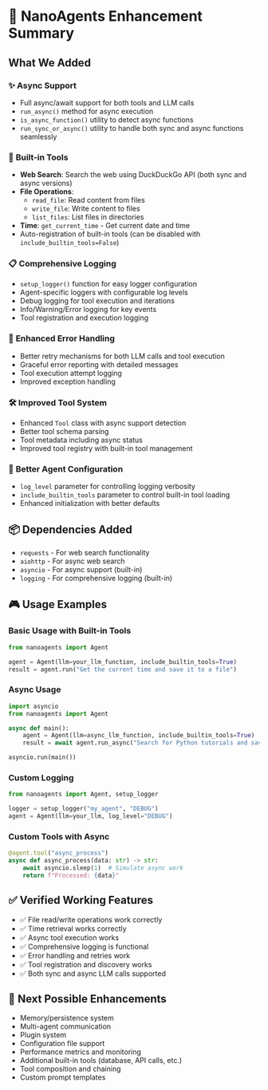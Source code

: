 # 🚀 NanoAgents Enhancement Summary

## What We Added

### ✨ **Async Support**
- Full async/await support for both tools and LLM calls
- `run_async()` method for async execution
- `is_async_function()` utility to detect async functions
- `run_sync_or_async()` utility to handle both sync and async functions seamlessly

### 🔧 **Built-in Tools**
- **Web Search**: Search the web using DuckDuckGo API (both sync and async versions)
- **File Operations**: 
  - `read_file`: Read content from files
  - `write_file`: Write content to files
  - `list_files`: List files in directories
- **Time**: `get_current_time` - Get current date and time
- Auto-registration of built-in tools (can be disabled with `include_builtin_tools=False`)

### 📋 **Comprehensive Logging**
- `setup_logger()` function for easy logger configuration
- Agent-specific loggers with configurable log levels
- Debug logging for tool execution and iterations
- Info/Warning/Error logging for key events
- Tool registration and execution logging

### 🔄 **Enhanced Error Handling**
- Better retry mechanisms for both LLM calls and tool execution
- Graceful error reporting with detailed messages
- Tool execution attempt logging
- Improved exception handling

### 🛠️ **Improved Tool System**
- Enhanced `Tool` class with async support detection
- Better tool schema parsing
- Tool metadata including async status
- Improved tool registry with built-in tool management

### 🎯 **Better Agent Configuration**
- `log_level` parameter for controlling logging verbosity
- `include_builtin_tools` parameter to control built-in tool loading
- Enhanced initialization with better defaults

## 📦 **Dependencies Added**
- `requests` - For web search functionality
- `aiohttp` - For async web search
- `asyncio` - For async support (built-in)
- `logging` - For comprehensive logging (built-in)

## 🎮 **Usage Examples**

### Basic Usage with Built-in Tools
```python
from nanoagents import Agent

agent = Agent(llm=your_llm_function, include_builtin_tools=True)
result = agent.run("Get the current time and save it to a file")
```

### Async Usage
```python
import asyncio
from nanoagents import Agent

async def main():
    agent = Agent(llm=async_llm_function, include_builtin_tools=True)
    result = await agent.run_async("Search for Python tutorials and save results")

asyncio.run(main())
```

### Custom Logging
```python
from nanoagents import Agent, setup_logger

logger = setup_logger("my_agent", "DEBUG")
agent = Agent(llm=your_llm, log_level="DEBUG")
```

### Custom Tools with Async
```python
@agent.tool("async_process")
async def async_process(data: str) -> str:
    await asyncio.sleep(1)  # Simulate async work
    return f"Processed: {data}"
```

## ✅ **Verified Working Features**
- ✅ File read/write operations work correctly
- ✅ Time retrieval works correctly  
- ✅ Async tool execution works
- ✅ Comprehensive logging is functional
- ✅ Error handling and retries work
- ✅ Tool registration and discovery works
- ✅ Both sync and async LLM calls supported

## 🚀 **Next Possible Enhancements**
- Memory/persistence system
- Multi-agent communication
- Plugin system
- Configuration file support
- Performance metrics and monitoring
- Additional built-in tools (database, API calls, etc.)
- Tool composition and chaining
- Custom prompt templates
